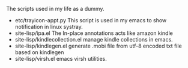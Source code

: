 The scripts used in my life as a dummy.

* etc/trayicon-appt.py
  This script is used in my emacs to show notification in linux systray.
* site-lisp/ipa.el
  The In-place annotations acts like amazon kindle
* site-lisp/kindlecollection.el
  manage kindle collections in emacs.
* site-lisp/kindlegen.el
  generate .mobi file from utf-8 encoded txt file based on kindlegen
* site-lisp/virsh.el
  emacs virsh utilities.
